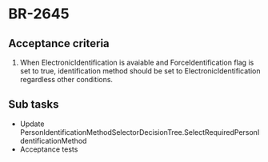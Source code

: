 # BR-2645

## Acceptance criteria

1. When ElectronicIdentification is avaiable and ForceIdentification flag is set to true, identification method should be set to ElectronicIdentification regardless other conditions.

## Sub tasks

- Update PersonIdentificationMethodSelectorDecisionTree.SelectRequiredPersonIdentificationMethod
- Acceptance tests